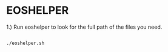 # EOSHELPER 
1.) Run eoshelper to look for the full path of the files you need. 
```bash

./eoshelper.sh

```
